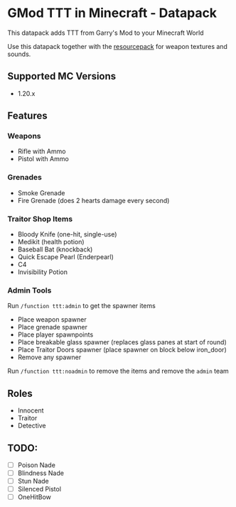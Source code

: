 # GMod TTT in Minecraft - Datapack

This datapack adds TTT from Garry's Mod to your Minecraft World

Use this datapack together with the [resourcepack](https://github.com/MindStudioOfficial/ttt_in_minecraft_resourcepack) for weapon textures and sounds.
## Supported MC Versions

- 1.20.x

## Features

### Weapons

- Rifle with Ammo
- Pistol with Ammo

### Grenades

- Smoke Grenade
- Fire Grenade (does 2 hearts damage every second)

### Traitor Shop Items

- Bloody Knife (one-hit, single-use)
- Medikit (health potion)
- Baseball Bat (knockback)
- Quick Escape Pearl (Enderpearl)
- C4
- Invisibility Potion

### Admin Tools

Run `/function ttt:admin` to get the spawner items

- Place weapon spawner
- Place grenade spawner
- Place player spawnpoints
- Place breakable glass spawner (replaces glass panes at start of round)
- Place Traitor Doors spawner (place spawner on block below iron_door)
- Remove any spawner

Run `/function ttt:noadmin` to remove the items and remove the `admin` team

## Roles

- Innocent
- Traitor
- Detective

## TODO:

- [ ] Poison Nade
- [ ] Blindness Nade
- [ ] Stun Nade
- [ ] Silenced Pistol
- [ ] OneHitBow